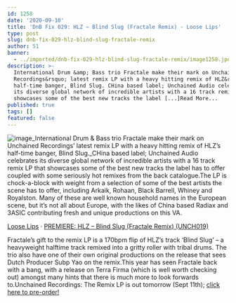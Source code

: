 ```yaml
---
id: 1258
date: '2020-09-10'
title: 'DnB Fix 029: HLZ – Blind Slug (Fractale Remix) - Loose Lips'
type: post
slug: dnb-fix-029-hlz-blind-slug-fractale-remix
author: 51
banner:
  - ../imported/dnb-fix-029-hlz-blind-slug-fractale-remix/image1258.jpeg
description: >-
  International Drum &amp; Bass trio Fractale make their mark on Unchained
  Recordings&rsquo; latest remix LP with a heavy hitting remix of HLZ&rsquo;s
  half-time banger, Blind Slug. CHina based label; Unchained Audio celebrates
  its diverse global network of incredible artists with a 16 track remix LP that
  showcases some of the best new tracks the label [...]Read More...
published: true
tags: []
featured: false
---
```

![image](../../imported/dnb-fix-029-hlz-blind-slug-fractale-remix/image1258.jpeg)_International Drum & Bass trio Fractale make their mark on Unchained Recordings’ latest remix LP with a heavy hitting remix of HLZ’s half-time banger, Blind Slug._CHina based label; Unchained Audio celebrates its diverse global network of incredible artists with a 16 track remix LP that showcases some of the best new tracks the label has to offer coupled with some seriously hot remixes from the back catalogue.The LP is chock-a-block with weight from a selection of some of the best artists the scene has to offer, including Arkaik, Rohaan, Black Barrell, Whiney and Royalston. Many of these are well known household names in the European scene, but it’s not all about Europe, with the likes of China based Radiax and 3ASIC contributing fresh and unique productions on this VA.

[Loose Lips](https://soundcloud.com/loose-lips123 "Loose Lips") · [PREMIERE: HLZ – Blind Slug (Fractale Remix) (UNCH019)](https://soundcloud.com/loose-lips123/premiere-hlz-blind-slug-fractale-remix-unch019 "PREMIERE: HLZ - Blind Slug (Fractale Remix) (UNCH019)")

Fractale’s gift to the remix LP is a 170bpm flip of HLZ’s track ‘Blind Slug’ – a heavyweight halftime track remixed into a gritty roller with tribal drums. The trio also have one of their own original productions on the release that sees Dutch Producer Subp Yao on the remix.This year has seen Fractale back with a bang, with a release on Terra Firma (which is well worth checking out) amongst many hints that there is much more to look forwards to.Unchained Recordings: The Remix LP is out tomorrow (Sept 11th); [click here to pre-order!](https://unchainedrecordings.bandcamp.com/album/unchained-the-remixes)